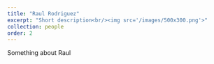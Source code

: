 ```yaml
---
title: "Raul Rodriguez"
excerpt: "Short description<br/><img src='/images/500x300.png'>"
collection: people
order: 2
---
```


Something about Raul
